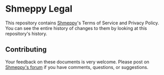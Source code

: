 # Shmeppy Legal

This repository contains [Shmeppy](https://shmeppy.com)'s Terms of Service and Privacy Policy. You can see the entire history of changes to them by looking at this repository's history.

## Contributing

Your feedback on these documents is very welcome. Please post on [Shmeppy's forum](https://forum.shmeppy.com/) if you have comments, questions, or suggestions.
